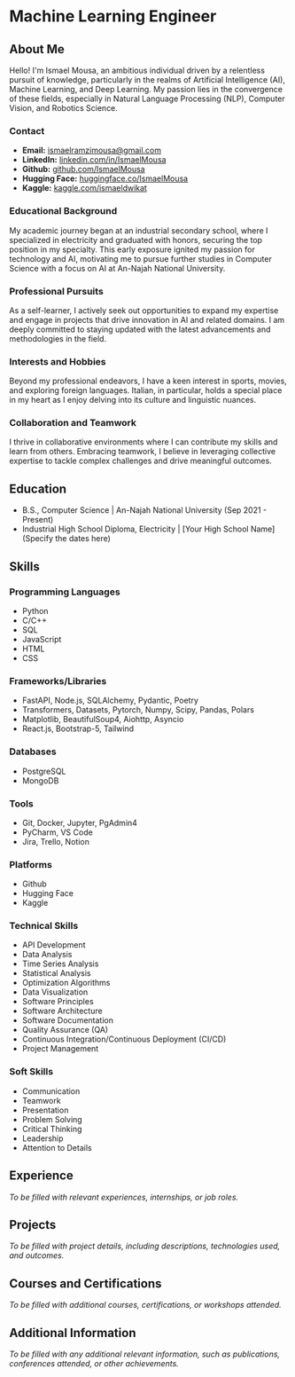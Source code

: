 # Machine Learning Engineer

## About Me

Hello! I'm Ismael Mousa, an ambitious individual driven by a relentless pursuit of knowledge, particularly in the realms
of Artificial Intelligence (AI), Machine Learning, and Deep Learning. My passion lies in the convergence of these
fields, especially in Natural Language Processing (NLP), Computer Vision, and Robotics Science.

### Contact

- **Email:** [ismaelramzimousa@gmail.com](mailto:ismaelramzimousa@gmail.com)
- **LinkedIn:** [linkedin.com/in/IsmaelMousa](https://www.linkedin.com/in/IsmaelMousa)
- **Github:** [github.com/IsmaelMousa](https://github.com/IsmaelMousa)
- **Hugging Face:** [huggingface.co/IsmaelMousa](https://huggingface.co/IsmaelMousa)
- **Kaggle:** [kaggle.com/ismaeldwikat](https://www.kaggle.com/ismaeldwikat)

### Educational Background

My academic journey began at an industrial secondary school, where I specialized in electricity and graduated with
honors, securing the top position in my specialty. This early exposure ignited my passion for technology and AI,
motivating me to pursue further studies in Computer Science with a focus on AI at An-Najah National University.

### Professional Pursuits

As a self-learner, I actively seek out opportunities to expand my expertise and engage in projects that drive innovation
in AI and related domains. I am deeply committed to staying updated with the latest advancements and methodologies in
the field.

### Interests and Hobbies

Beyond my professional endeavors, I have a keen interest in sports, movies, and exploring foreign languages. Italian, in
particular, holds a special place in my heart as I enjoy delving into its culture and linguistic nuances.

### Collaboration and Teamwork

I thrive in collaborative environments where I can contribute my skills and learn from others. Embracing teamwork, I
believe in leveraging collective expertise to tackle complex challenges and drive meaningful outcomes.

## Education

- B.S., Computer Science | An-Najah National University (Sep 2021 - Present)
- Industrial High School Diploma, Electricity | [Your High School Name] (Specify the dates here)

## Skills

### Programming Languages

- Python
- C/C++
- SQL
- JavaScript
- HTML
- CSS

### Frameworks/Libraries

- FastAPI, Node.js, SQLAlchemy, Pydantic, Poetry
- Transformers, Datasets, Pytorch, Numpy, Scipy, Pandas, Polars
- Matplotlib, BeautifulSoup4, Aiohttp, Asyncio
- React.js, Bootstrap-5, Tailwind

### Databases

- PostgreSQL
- MongoDB

### Tools

- Git, Docker, Jupyter, PgAdmin4
- PyCharm, VS Code
- Jira, Trello, Notion

### Platforms

- Github
- Hugging Face
- Kaggle

### Technical Skills

- API Development
- Data Analysis
- Time Series Analysis
- Statistical Analysis
- Optimization Algorithms
- Data Visualization
- Software Principles
- Software Architecture
- Software Documentation
- Quality Assurance (QA)
- Continuous Integration/Continuous Deployment (CI/CD)
- Project Management

### Soft Skills

- Communication
- Teamwork
- Presentation
- Problem Solving
- Critical Thinking
- Leadership
- Attention to Details

## Experience

*To be filled with relevant experiences, internships, or job roles.*

## Projects

*To be filled with project details, including descriptions, technologies used, and outcomes.*

## Courses and Certifications

*To be filled with additional courses, certifications, or workshops attended.*

## Additional Information

*To be filled with any additional relevant information, such as publications, conferences attended, or other
achievements.*
